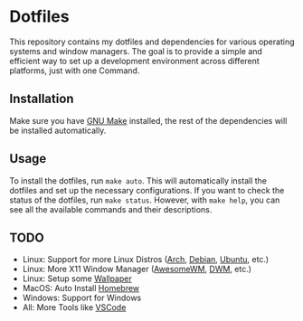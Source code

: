 # Dotfiles

This repository contains my dotfiles and dependencies for various operating systems and window managers. The goal is to provide a simple and efficient way to set up a development environment across different platforms, just with one Command.

## Installation 

Make sure you have [GNU Make](https://www.gnu.org/software/make/) installed, the rest of the dependencies will be installed automatically.

## Usage 

To install the dotfiles, run `make auto`. This will automatically install the dotfiles and set up the necessary configurations. If you want to check the status of the dotfiles, run `make status`. However, with `make help`, you can see all the available commands and their descriptions.

## TODO

- Linux: Support for more Linux Distros ([Arch](https://archlinux.org/), [Debian](https://www.debian.org/), [Ubuntu](https://ubuntu.com/), etc.)
- Linux: More X11 Window Manager ([AwesomeWM](https://awesomewm.org/), [DWM](https://dwm.suckless.org/), etc.)
- Linux: Setup some [Wallpaper](https://github.com/RaphaeleL/wallpaper)
- MacOS: Auto Install [Homebrew](https://brew.sh)
- Windows: Support for Windows 
- All: More Tools like [VSCode](https://code.visualstudio.com/)
